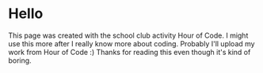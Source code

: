 # Hello

This page was created with the school club activity Hour of Code.
I might use this more after I really know more about coding.
Probably I'll upload my work from Hour of Code :)
Thanks for reading this even though it's kind of boring.
